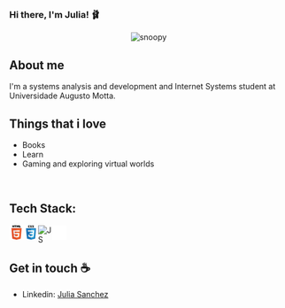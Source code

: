 ### Hi there, I'm Julia! 🩰


<p align="center"> 
  <img src="https://br.pinterest.com/pin/5277724558083866/" alt="snoopy">
</p>

## About me
I'm a systems analysis and development and Internet Systems student at Universidade Augusto Motta.
<br />

## Things that i love 
- Books 
- Learn   
- Gaming and exploring virtual worlds  
<br />

## Tech Stack:
<a href="https://www.w3.org/html/" target="_blank"><img align="left" alt="HTML5" width="26px" src="https://raw.githubusercontent.com/github/explore/80688e429a7d4ef2fca1e82350fe8e3517d3494d/topics/html/html.png" /></a>
<a href="https://www.w3schools.com/css/" target="_blank"><img align="left" alt="CSS3" width="26px" src="https://raw.githubusercontent.com/github/explore/80688e429a7d4ef2fca1e82350fe8e3517d3494d/topics/css/css.png" /></a>
<a href="https://www.w3schools.com/js/" target="_blank"><img align="left" alt="JS" width="26px" src="https://static.vecteezy.com/system/resources/previews/027/127/463/non_2x/javascript-logo-javascript-icon-transparent-free-png.png" /></a>
<img align="left" alt="GitHub" width="26px" src="https://github.com/Aakarsh-B/trying-repos/blob/master/github.svg" />
<br />
<br />

## Get in touch :coffee:

- Linkedin: [Julia Sanchez](www.linkedin.com/in/julia-sanchez-8b5944180)



